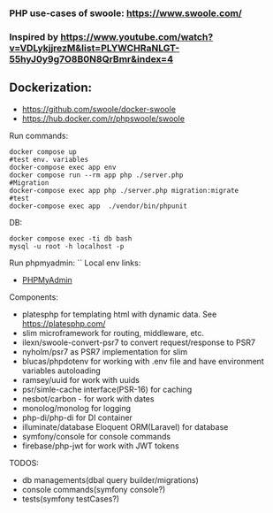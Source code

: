 ### PHP use-cases of swoole: https://www.swoole.com/
### Inspired by https://www.youtube.com/watch?v=VDLykjjrezM&list=PLYWCHRaNLGT-55hyJ0y9g7O8B0N8QrBmr&index=4

## Dockerization: 
- https://github.com/swoole/docker-swoole
- https://hub.docker.com/r/phpswoole/swoole

Run commands:
```
docker compose up
#test env. variables
docker-compose exec app env
docker compose run --rm app php ./server.php
#Migration
docker-compose exec app php ./server.php migration:migrate
#test
docker-compose exec app  ./vendor/bin/phpunit 
```
DB:
```
docker compose exec -ti db bash
mysql -u root -h localhost -p
```
Run phpmyadmin: ``
Local env links:
 - [PHPMyAdmin](http://localhost:8080/)

Components:
 - platesphp for templating html with dynamic data. See https://platesphp.com/
 - slim microframework for routing, middleware, etc.
 - ilexn/swoole-convert-psr7 to convert request/response to PSR7
 - nyholm/psr7 as PSR7 implementation for slim
 - blucas/phpdotenv for working with .env file and have environment variables autoloading
 - ramsey/uuid for work with uuids
 - psr/simle-cache interface(PSR-16) for caching
 - nesbot/carbon - for work with dates
 - monolog/monolog for logging
 - php-di/php-di for DI container
 - illuminate/database Eloquent ORM(Laravel) for database
 - symfony/console for console commands
 - firebase/php-jwt for work with JWT tokens

TODOS:
 - db managements(dbal query builder/migrations)
 - console commands(symfony console?)
 - tests(symfony testCases?)